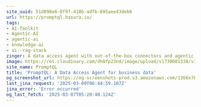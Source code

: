 ```yaml
---
site_uuid: 51d898e6-0f9f-410b-adfb-695aee43deb6
url: https://promptql.hasura.io/
tags:
- AI-Toolkit
- Agentic-AI
- agentic-ai
- knowledge-ai
- ai--rag-stack
zinger: A data access agent with out-of-the-box connectors and agentic query planning.
image: https://res.cloudinary.com/dh8fp23nd/image/upload/v1730001338/v3-website/prompt-ql/promptql-og_nixyob.png
site_name: PromptQL
title: 'PromptQL: A Data Access Agent for business data'
og_screenshot_url: https://og-screenshots-prod.s3.amazonaws.com/1366x768/80/false/8eb08d85976924d7fe37f760a4f2ed816600886ada15028ebaf5996e78f4caee.jpeg
last_jina_request: '2025-03-09T06:44:59.107Z'
jina_error: 'Error occurred'
og_last_fetch: '2025-03-07T05:20:40.124Z'
---
```


